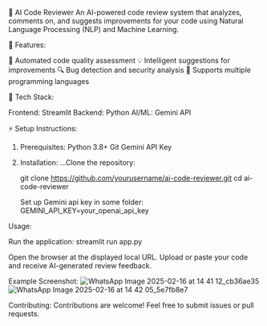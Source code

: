 🧠 AI Code Reviewer
An AI-powered code review system that analyzes, comments on, and suggests improvements for your code using Natural Language Processing (NLP) and Machine Learning.


🚀 Features:

  📌 Automated code quality assessment
  💡 Intelligent suggestions for improvements
  🔍 Bug detection and security analysis
  📄 Supports multiple programming languages


📂 Tech Stack:

  Frontend: Streamlit
  Backend: Python
  AI/ML: Gemini API 


⚡ Setup Instructions:

   1) Prerequisites:
         Python 3.8+
         Git
         Gemini API Key 


   2) Installation:
         ...Clone the repository:
         
         git clone https://github.com/yourusername/ai-code-reviewer.git
         cd ai-code-reviewer
          
         Set up Gemini api key in some folder:
         GEMINI_API_KEY=your_openai_api_key

Usage:

   Run the application:
   streamlit run app.py

   Open the browser at the displayed local URL.
   Upload or paste your code and receive AI-generated review feedback.

Example Screenshot:
![WhatsApp Image 2025-02-16 at 14 41 12_cb36ae35](https://github.com/user-attachments/assets/9b92366f-1c04-4c76-81bb-43e7bd789821)
![WhatsApp Image 2025-02-16 at 14 42 05_5e7fb8e7](https://github.com/user-attachments/assets/47ff32fe-4ba4-41a3-a86d-397748dbfa24)

Contributing:
  Contributions are welcome! Feel free to submit issues or pull requests.

